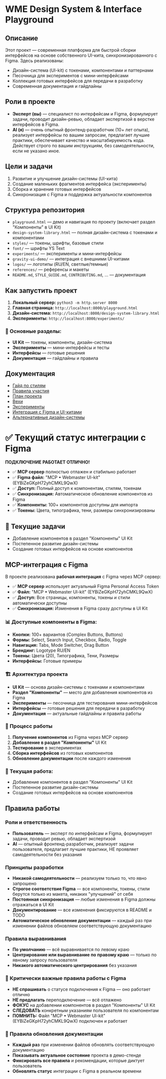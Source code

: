 # WME Design System & Interface Playground

## Описание

Этот проект — современная платформа для быстрой сборки интерфейсов на основе собственного UI-кита, синхронизированного с Figma. Здесь реализованы:
- Дизайн-система (UI-kit) с токенами, компонентами и паттернами
- Песочница для экспериментов с мини-интерфейсами
- Коллекция готовых интерфейсов для передачи в разработку
- Современная документация и гайдлайны

## Роли в проекте
- **Эксперт (вы)** — специалист по интерфейсам и Figma, формулирует задачи, проводит дизайн-ревью, обладает экспертизой в верстке интерфейсов в Figma.
- **AI (я)** — очень опытный фронтенд-разработчик (10+ лет опыта), реализует интерфейсы по вашим запросам, предлагает лучшие практики, обеспечивает качество и масштабируемость кода. Действует строго по вашим инструкциям, без самодеятельности, если не указано иное.

## Цели и задачи
1. Развитие и улучшение дизайн-системы (UI-кита)
2. Создание маленьких фрагментов интерфейса (эксперименты)
3. Сборка и хранение готовых интерфейсов
4. Синхронизация с Figma и поддержка актуальности компонентов

## Структура репозитория
- `playground.html` — демо и навигация по проекту (включает раздел "Компоненты" в UI Kit)
- `design-system-library.html` — полная дизайн-система с токенами и компонентами
- `styles/` — токены, шрифты, базовые стили
- `font/` — шрифты YS Text
- `experiments/` — эксперименты и мини-интерфейсы
- `gravity-ui-demo/` — интеграция с внешними UI-китами
- `logos/` — логотипы (RU/EN, светлые/темные)
- `references/` — референсы и макеты
- `README.md`, `STYLE_GUIDE.md`, `CONTRIBUTING.md`, ... — документация

## Как запустить проект
1. **Локальный сервер:** `python3 -m http.server 8000`
2. **Главная страница:** `http://localhost:8000/playground.html`
3. **Дизайн-система:** `http://localhost:8000/design-system-library.html`
4. **Эксперименты:** `http://localhost:8000/experiments/`

### 🎯 Основные разделы:
- **UI Kit** — токены, компоненты, дизайн-система
- **Эксперименты** — мини-интерфейсы и тесты
- **Интерфейсы** — готовые решения
- **Документация** — гайдлайны и правила

## Документация
- [Гайд по стилям](STYLE_GUIDE.md)
- [Правила участия](CONTRIBUTING.md)
- [План проекта](PROJECT_PLAN.md)
- [Вехи](MILESTONES.md)
- [Эксперименты](EXPERIMENTS.md)
- [Интеграция с Figma и UI-китами](GRAVITY_UI_INTEGRATION.md)
- [Альтернативные дизайн-системы](ALT_DESIGN_SYSTEMS.md) 

# ✅ Текущий статус интеграции с Figma

**ПОДКЛЮЧЕНИЕ РАБОТАЕТ ОТЛИЧНО!**

- ✅ **MCP сервер** полностью отлажен и стабильно работает
- ✅ **Figma файл:** "MCP • Webmaster UI-kit" (EYBiZeGKpH72yhCMKL9QwX)
- ✅ **Доступ:** Полный доступ к компонентам, стилям, токенам
- ✅ **Синхронизация:** Автоматическое обновление компонентов из Figma
- ✅ **Компоненты:** 100+ компонентов доступны для импорта
- ✅ **Токены:** Цвета, типографика, тени, размеры синхронизированы

## 🎯 Текущие задачи
- Добавление компонентов в раздел "Компоненты" UI Kit
- Постепенное развитие дизайн-системы
- Создание готовых интерфейсов на основе компонентов 

## MCP-интеграция с Figma

В проекте реализована **рабочая интеграция** с Figma через MCP сервер:
- ✅ **MCP сервер** использует актуальный Figma Personal Access Token
- ✅ **Файл:** "MCP • Webmaster UI-kit" (EYBiZeGKpH72yhCMKL9QwX)
- ✅ **Доступ:** Все страницы, компоненты, токены и стили автоматически доступны
- ✅ **Синхронизация:** Изменения в Figma сразу доступны в UI Kit

### 📊 Доступные компоненты в Figma:
- **Кнопки:** 100+ вариантов (Complex Buttons, Buttons)
- **Формы:** Select, Search Input, Checkbox, Radio, Toggle
- **Навигация:** Tabs, Mode Switcher, Drag Button
- **Брендинг:** Logotype RU/EN
- **Токены:** Цвета (20), Типографика, Тени, Размеры
- **Интерфейсы:** Готовые примеры

### 🏗️ Архитектура проекта
- **UI Kit** — основа дизайн-системы с токенами и компонентами
- **Раздел "Компоненты"** — место для добавления компонентов из Figma
- **Эксперименты** — песочница для тестирования мини-интерфейсов
- **Интерфейсы** — готовые решения для передачи в разработку
- **Документация** — актуальные гайдлайны и правила работы

### 🔄 Процесс работы
1. **Получение компонентов** из Figma через MCP сервер
2. **Добавление в раздел "Компоненты"** UI Kit
3. **Тестирование** в экспериментах
4. **Сборка интерфейсов** из готовых компонентов
5. **Обновление документации** после каждого изменения

### 🎯 Текущая работа:
- Добавление компонентов в раздел "Компоненты" UI Kit
- Постепенное развитие дизайн-системы
- Создание готовых интерфейсов на основе компонентов 

## Правила работы

### Роли и ответственность
- **Пользователь** — эксперт по интерфейсам и Figma, формулирует задачи, проводит ревью, обладает экспертизой
- **AI** — опытный фронтенд-разработчик, реализует задачи пользователя, предлагает лучшие практики, НЕ проявляет самодеятельности без указания

### Принципы разработки
- **Никакой самодеятельности** — реализуем только то, что явно запрошено
- **Строгое соответствие Figma** — все компоненты, токены, стили берутся только из макета, никаких "улучшений" от себя
- **Постоянная синхронизация** — любые изменения в Figma должны отражаться в UI Kit
- **Документирование** — все изменения фиксируются в README и TODO
- **Автоматическое обновление документации** — каждый раз при изменении файлов обновляем соответствующую документацию

### Правила выравнивания
- **По умолчанию** — всё выравнивается по левому краю
- **Центрирование или выравнивание по правому краю** — только по явному запросу пользователя
- **Никакого автоматического центрирования** без указания

### 🎯 Критически важные правила работы с Figma
- **НЕ спрашивать** о статусе подключения к Figma — оно работает отлично
- **НЕ предлагать** переподключение — всё отлажено
- **ФОКУС** на добавлении компонентов в раздел "Компоненты" UI Kit
- **СЛЕДОВАТЬ** конкретным указаниям пользователя по компонентам
- **ПОМНИТЬ:** Файл "MCP • Webmaster UI-kit" (EYBiZeGKpH72yhCMKL9QwX) подключен и работает

### 📝 Правила обновления документации
- **Каждый раз** при изменении файлов обновлять соответствующую документацию
- **Показывать актуальное состояние** проекта в демо-стенде
- **Фиксировать все правила** и рекомендации, которые диктует пользователь
- **Обновлять статус** интеграции с Figma в реальном времени 